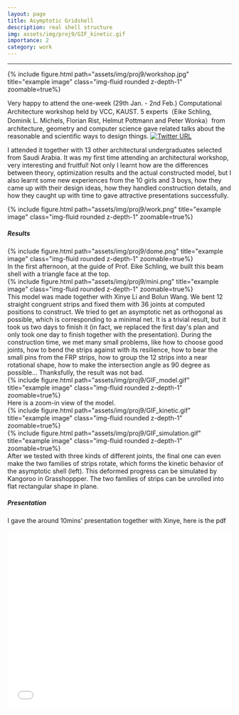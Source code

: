 ```yaml
---
layout: page
title: Asymptotic Gridshell
description: real shell structure
img: assets/img/proj9/GIF_kinetic.gif
importance: 2
category: work
---
```


------

<div class="row">
    <div class="col-sm mt-3 mt-md-0">
        {% include figure.html path="assets/img/proj9/workshop.jpg" title="example image" class="img-fluid rounded z-depth-1" zoomable=true%}
    </div>
</div>

Very happy to attend the one-week (29th Jan. - 2nd Feb.) Computational Architecture workshop held by VCC, KAUST. 5 experts（Eike Schling, Dominik L. Michels, Florian Rist, Helmut Pottmann and Peter Wonka）from architecture, geometry and computer science gave related talks about the reasonable and scientific ways to design things. 
[![Twitter URL](https://twitter.com/KAUST_News/status/1622171924146126848)](https://twitter.com/KAUST_News)

I attended it together with 13 other architectural undergraduates selected from Saudi Arabia. It was my first time attending an architectural workshop, very interesting and fruitful! Not only I learnt how are the differences between theory, optimization results and the actual constructed model, but I also learnt some new experiences from the 10 girls and 3 boys, how they came up with their design ideas, how they handled construction details, and how they caught up with time to gave attractive presentations successfully.
<div class="row">
    <div class="col-sm mt-3 mt-md-0">
        {% include figure.html path="assets/img/proj9/work.png" title="example image" class="img-fluid rounded z-depth-1" zoomable=true%}
    </div>
</div>


##### Results

<div class="row">
    <div class="col-sm mt-3 mt-md-0">
        {% include figure.html path="assets/img/proj9/dome.png" title="example image" class="img-fluid rounded z-depth-1" zoomable=true%}
    </div>
</div>
<div class="caption">
    In the first afternoon, at the guide of Prof. Eike Schling, we built this beam shell with a triangle face at the top.
</div>


<div class="row">
    <div class="col-sm mt-3 mt-md-0">
        {% include figure.html path="assets/img/proj9/mini.png" title="example image" class="img-fluid rounded z-depth-1" zoomable=true%}
    </div>
</div>
<div class="caption">
    This model was made together with Xinye Li and Bolun Wang. 
    We bent 12 straight congruent strips and fixed them with 36 joints at computed positions to construct.
    We tried to get an asymptotic net as orthogonal as possible, which is corresponding to a minimal net. 
    It is a trivial result, but it took us two days to finish it (in fact, we replaced the first day's plan and only took one day to finish together with the presentation). 
    During the construction time, we met many small problems, like how to choose good joints, how to bend the strips against with its resilience, how to bear the small pins from the FRP strips, how to group the 12 strips into a near rotational shape, how to make the intersection angle as 90 degree as possible...
    Thanksfully, the result was not bad.
</div>

<div class="row">
    <div class="col-sm mt-3 mt-md-0">
        {% include figure.html path="assets/img/proj9/GIF_model.gif" title="example image" class="img-fluid rounded z-depth-1" zoomable=true%}
    </div>
</div>
<div class="caption">
    Here is a zoom-in view of the model.
</div>

<div class="row">
    <div class="col-sm mt-3 mt-md-0">
        {% include figure.html path="assets/img/proj9/GIF_kinetic.gif" title="example image" class="img-fluid rounded z-depth-1" zoomable=true%}
    </div>
    <div class="col-sm mt-3 mt-md-0">
        {% include figure.html path="assets/img/proj9/GIF_simulation.gif" title="example image" class="img-fluid rounded z-depth-1" zoomable=true%}
    </div>
</div>
<div class="caption">
    After we tested with three kinds of different joints, the final one can even make the two families of strips rotate, which forms the kinetic behavior of the asymptotic shell (left).
    This deformed progress can be simulated by Kangoroo in Grasshoppper.
    The two families of strips can be unrolled into flat rectangular shape in plane.
</div>



##### Presentation

I gave the around 10mins' presentation together with Xinye, here is the pdf
<iframe src="/assets/pdf/slides/2023-arch_workshop-Hui.pdf#toolbar=0" 
width="100%" height=400 frameborder="0" style="border: none;">
</iframe>


